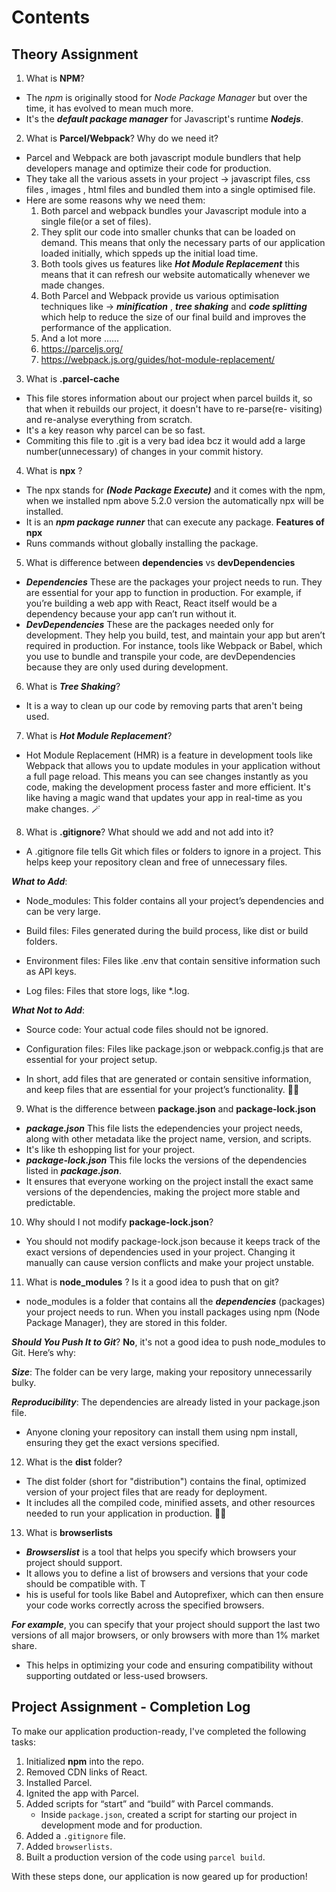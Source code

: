 # Contents

## Theory Assignment
1. What is **NPM**? 
- The *npm* is originally stood for *Node Package Manager* but over the time, it has evolved to mean much more.
- It's the ***default package manager*** for Javascript's runtime ***Nodejs***.

2. What is **Parcel/Webpack**? Why do we need it? 
- Parcel and Webpack are both javascript module bundlers that help developers manage and optimize their code for production.
- They take all the various assets in your project -> javascript files, css files , images , html files and bundled them into a single optimised file.
- Here are some reasons why we need them:
  1.  Both parcel and webpack bundles your Javascript module into a single file(or a set of files).
  2.  They split our code into smaller chunks that can be loaded on demand.  This means that only the necessary parts of our application loaded initially, which sppeds up the initial load time.
  3.  Both tools gives us features like ***Hot Module Replacement*** this means that it can refresh our website automatically whenever we made changes.
  4.  Both Parcel and Webpack provide us various optimisation techniques like -> ***minification*** , ***tree shaking*** and ***code splitting*** which help to reduce the size of our final build and improves the performance of the application.
  5.  And a lot more ......
  6.  https://parceljs.org/
  7.  https://webpack.js.org/guides/hot-module-replacement/

3. What is **.parcel-cache**
- This file stores information about our project when parcel builds it, so that when it rebuilds our project, it doesn't have to re-parse(re- visiting) and re-analyse everything from scratch.
- It's a key reason why parcel can be so fast.
- Commiting this file to .git is a very bad idea bcz it would add a large number(unnecessary) of changes in your commit history.

4. What is **npx** ? 
- The npx stands for ***(Node Package Execute)*** and it comes with the npm, when we installed npm above 5.2.0 version the automatically npx will be installed.
- It is an ***npm package runner*** that can execute any package.
**Features of npx**
- Runs commands without globally installing the package.

5. What is difference between **dependencies** vs **devDependencies**
- ***Dependencies***  These are the packages your project needs to run. They are essential for your app to function in production. For example, if you’re building a web app with React, React itself would be a dependency because your app can’t run without it.
- ***DevDependencies*** These are the packages needed only for development. They help you build, test, and maintain your app but aren’t required in production. For instance, tools like Webpack or Babel, which you use to bundle and transpile your code, are devDependencies because they are only used during development.

6. What is ***Tree Shaking***? 
- It is a way to clean up our code by removing parts that aren't being used.

7. What is ***Hot Module Replacement***? 
- Hot Module Replacement (HMR) is a feature in development tools like Webpack that allows you to update modules in your application without a full page reload. This means you can see changes instantly as you code, making the development process faster and more efficient. It's like having a magic wand that updates your app in real-time as you make changes. 🪄


8. What is **.gitignore**? What should we add and not add into it? 
- A .gitignore file tells Git which files or folders to ignore in a project. This helps keep your repository clean and free of unnecessary files.

***What to Add***:
- Node_modules: This folder contains all your project’s dependencies and can be very large.

- Build files: Files generated during the build process, like dist or build folders.

- Environment files: Files like .env that contain sensitive information such as API keys.

- Log files: Files that store logs, like *.log.

***What Not to Add***:
- Source code: Your actual code files should not be ignored.

- Configuration files: Files like package.json or webpack.config.js that are essential for your project setup.

- In short, add files that are generated or contain sensitive information, and keep files that are essential for your project’s functionality. 📁🚫

9. What is the difference between **package.json** and **package-lock.json**
- ***package.json*** This file lists the edependencies your project needs, along with other metadata like the project name, version, and scripts.
- It's like th eshopping list for your project.
- ***package-lock.json*** This file locks the versions of the dependencies listed in ***package.json***.
-  It ensures that everyone working on the project install the exact same versions of the dependencies, making the project more stable and predictable. 

10. Why should I not modify **package-lock.json**?
- You should not modify package-lock.json because it keeps track of the exact versions of dependencies used in your project. Changing it manually can cause version conflicts and make your project unstable.

11. What is **node_modules** ? Is it a good idea to push that on git?
- node_modules is a folder that contains all the ***dependencies*** (packages) your project needs to run. When you install packages using npm (Node Package Manager), they are stored in this folder.

***Should You Push It to Git***?
**No**, it's not a good idea to push node_modules to Git. Here’s why:

***Size***: The folder can be very large, making your repository unnecessarily bulky.

***Reproducibility***: The dependencies are already listed in your package.json file.
- Anyone cloning your repository can install them using npm install, ensuring they get the exact versions specified.

12. What is the **dist** folder?
- The dist folder (short for "distribution") contains the final, optimized version of your project files that are ready for deployment.
- It includes all the compiled code, minified assets, and other resources needed to run your application in production. 📂🚀

13. What is **browserlists**
- ***Browserslist*** is a tool that helps you specify which browsers your project should support.
- It allows you to define a list of browsers and versions that your code should be compatible with. T
- his is useful for tools like Babel and Autoprefixer, which can then ensure your code works correctly across the specified browsers.

***For example***, you can specify that your project should support the last two versions of all major browsers, or only browsers with more than 1% market share. 
- This helps in optimizing your code and ensuring compatibility without supporting outdated or less-used browsers.


## Project Assignment - Completion Log

To make our application production-ready, I've completed the following tasks:

1. Initialized **npm** into the repo.
2. Removed CDN links of React.
3. Installed Parcel.
4. Ignited the app with Parcel.
5. Added scripts for “start” and “build” with Parcel commands.
    - Inside `package.json`, created a script for starting our project in development mode and for production.
6. Added a `.gitignore` file.
7. Added `browserlists`.
8. Built a production version of the code using `parcel build`.

With these steps done, our application is now geared up for production!

